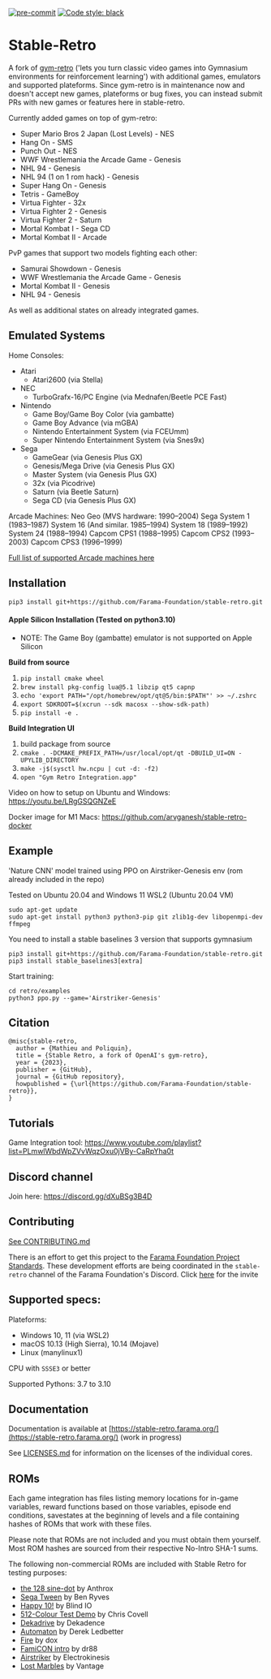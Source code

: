 [![pre-commit](https://img.shields.io/badge/pre--commit-enabled-brightgreen?logo=pre-commit&logoColor=white)](https://pre-commit.com/) [![Code style: black](https://img.shields.io/badge/code%20style-black-000000.svg)](https://github.com/psf/black)

# Stable-Retro

A fork of [gym-retro](https://github.com/openai/retro) ('lets you turn classic video games into Gymnasium environments for reinforcement learning') with additional games, emulators and supported plateforms. Since gym-retro is in maintenance now and doesn't accept new games, plateforms or bug fixes, you can instead submit PRs with new games or features here in stable-retro.

Currently added games on top of gym-retro:
*	Super Mario Bros 2 Japan (Lost Levels) - NES
*	Hang On - SMS
*	Punch Out - NES
*	WWF Wrestlemania the Arcade Game - Genesis
*	NHL 94 - Genesis
*	NHL 94 (1 on 1 rom hack) - Genesis
*	Super Hang On - Genesis
*	Tetris - GameBoy
*	Virtua Fighter - 32x
*	Virtua Fighter 2 - Genesis
*	Virtua Fighter 2 - Saturn
*	Mortal Kombat I - Sega CD
*	Mortal Kombat II - Arcade

PvP games that support two models fighting each other:
*	Samurai Showdown - Genesis
*	WWF Wrestlemania the Arcade Game - Genesis
*	Mortal Kombat II - Genesis
*	NHL 94 - Genesis

As well as additional states on already integrated games.

## Emulated Systems

Home Consoles:
- Atari
	- Atari2600 (via Stella)
- NEC
	- TurboGrafx-16/PC Engine (via Mednafen/Beetle PCE Fast)
- Nintendo
	- Game Boy/Game Boy Color (via gambatte)
	- Game Boy Advance (via mGBA)
	- Nintendo Entertainment System (via FCEUmm)
	- Super Nintendo Entertainment System (via Snes9x)
- Sega
	- GameGear (via Genesis Plus GX)
	- Genesis/Mega Drive (via Genesis Plus GX)
	- Master System (via Genesis Plus GX)
 	- 32x (via Picodrive)
  	- Saturn (via Beetle Saturn)
  	- Sega CD (via Genesis Plus GX)

Arcade Machines:
	Neo Geo (MVS hardware: 1990–2004)
	Sega System 1 (1983–1987)
	System 16 (And similar. 1985–1994)
	System 18 (1989–1992)
	System 24 (1988–1994)
	Capcom CPS1 (1988–1995)
	Capcom CPS2 (1993–2003)
	Capcom CPS3 (1996–1999)

[Full list of supported Arcade machines here](https://emulation.gametechwiki.com/index.php/FinalBurn_Neo)

## Installation
```
pip3 install git+https://github.com/Farama-Foundation/stable-retro.git
```
#### Apple Silicon Installation (Tested on python3.10)
- NOTE: The Game Boy (gambatte) emulator is not supported on Apple Silicon

**Build from source**
1. `pip install cmake wheel`
2. `brew install pkg-config lua@5.1 libzip qt5 capnp`
3. `echo 'export PATH="/opt/homebrew/opt/qt@5/bin:$PATH"' >> ~/.zshrc`
4. `export SDKROOT=$(xcrun --sdk macosx --show-sdk-path)`
5. `pip install -e .`

**Build Integration UI**
1. build package from source
2. `cmake . -DCMAKE_PREFIX_PATH=/usr/local/opt/qt -DBUILD_UI=ON -UPYLIB_DIRECTORY`
3. `make -j$(sysctl hw.ncpu | cut -d: -f2)`
4. `open "Gym Retro Integration.app"`


Video on how to setup on Ubuntu and Windows:
https://youtu.be/LRgGSQGNZeE

Docker image for M1 Macs:
https://github.com/arvganesh/stable-retro-docker

## Example

'Nature CNN' model trained using PPO on Airstriker-Genesis env (rom already included in the repo)

Tested on Ubuntu 20.04 and Windows 11 WSL2 (Ubuntu 20.04 VM)
```
sudo apt-get update
sudo apt-get install python3 python3-pip git zlib1g-dev libopenmpi-dev ffmpeg
```
You need to install a stable baselines 3 version that supports gymnasium
```
pip3 install git+https://github.com/Farama-Foundation/stable-retro.git
pip3 install stable_baselines3[extra]
```

Start training:
```
cd retro/examples
python3 ppo.py --game='Airstriker-Genesis'
```

## Citation

```
@misc{stable-retro,
  author = {Mathieu and Poliquin},
  title = {Stable Retro, a fork of OpenAI's gym-retro},
  year = {2023},
  publisher = {GitHub},
  journal = {GitHub repository},
  howpublished = {\url{https://github.com/Farama-Foundation/stable-retro}},
}
```

## Tutorials

Game Integration tool:
https://www.youtube.com/playlist?list=PLmwlWbdWpZVvWqzOxu0jVBy-CaRpYha0t

## Discord channel

Join here:
https://discord.gg/dXuBSg3B4D

## Contributing

[See CONTRIBUTING.md](https://github.com/Farama-Foundation/stable-retro/blob/master/CONTRIBUTING.md)

There is an effort to get this project to the [Farama Foundation Project Standards](https://farama.org/project_standards). These development efforts are being coordinated in the `stable-retro` channel of the Farama Foundation's Discord. Click [here](https://discord.gg/aPjhD5cf) for the invite

## Supported specs:

Plateforms:
- Windows 10, 11 (via WSL2)
- macOS 10.13 (High Sierra), 10.14 (Mojave)
- Linux (manylinux1)

CPU with `SSSE3` or better

Supported Pythons: 3.7 to 3.10

## Documentation

Documentation is available at [https://stable-retro.farama.org/](https://stable-retro.farama.org/) (work in progress)

See [LICENSES.md](https://github.com/Farama-Foundation/stable-retro/blob/master/LICENSES.md) for information on the licenses of the individual cores.

## ROMs

Each game integration has files listing memory locations for in-game variables, reward functions based on those variables, episode end conditions, savestates at the beginning of levels and a file containing hashes of ROMs that work with these files.

Please note that ROMs are not included and you must obtain them yourself.  Most ROM hashes are sourced from their respective No-Intro SHA-1 sums.

The following non-commercial ROMs are included with Stable Retro for testing purposes:

- [the 128 sine-dot](http://www.pouet.net/prod.php?which=2762) by Anthrox
- [Sega Tween](https://pdroms.de/files/gamegear/sega-tween) by Ben Ryves
- [Happy 10!](http://www.pouet.net/prod.php?which=52716) by Blind IO
- [512-Colour Test Demo](https://pdroms.de/files/pcengine/512-colour-test-demo) by Chris Covell
- [Dekadrive](http://www.pouet.net/prod.php?which=67142) by Dekadence
- [Automaton](https://pdroms.de/files/atari2600/automaton-minigame-compo-2003) by Derek Ledbetter
- [Fire](http://privat.bahnhof.se/wb800787/gb/demo/64/) by dox
- [FamiCON intro](http://www.pouet.net/prod.php?which=53497) by dr88
- [Airstriker](https://pdroms.de/genesis/airstriker-v1-50-genesis-game) by Electrokinesis
- [Lost Marbles](https://pdroms.de/files/gameboyadvance/lost-marbles) by Vantage
